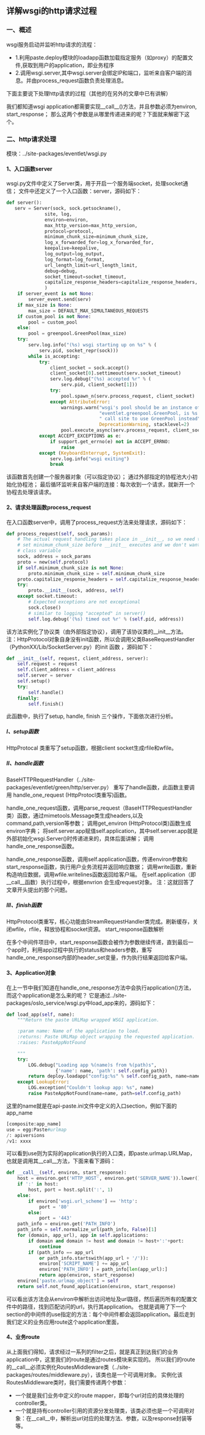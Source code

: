 ## 详解wsgi的http请求过程

### 一、概述
wsgi服务启动并监听http请求的流程：
* 1.利用paste.deploy模块的loadapp函数加载指定服务（如proxy）的配置文件,获取到用户的application，即业务程序
* 2.调用wsgi.server,其中wsgi.server会绑定IP和端口，监听来自客户端的消息。并由process_request函数负责处理消息。


下面主要说下处理http请求的过程（其他的在另外的文章中已有讲解）

我们都知道wsgi application都需要实现__call__()方法，并且参数必须为environ, start_response；
那么这两个参数是从哪里传递进来的呢？下面就来解密下这个。

### 二、http请求处理
模块：../site-packages/eventlet/wsgi.py

#### 1、入口函数server
wsgi.py文件中定义了Server类，用于开启一个服务端socket，处理socket通信；
文件中还定义了一个入口函数：server，源码如下：
```python
def server():
   serv = Server(sock, sock.getsockname(),
			  site, log,
			  environ=environ,
			  max_http_version=max_http_version,
			  protocol=protocol,
			  minimum_chunk_size=minimum_chunk_size,
			  log_x_forwarded_for=log_x_forwarded_for,
			  keepalive=keepalive,
			  log_output=log_output,
			  log_format=log_format,
			  url_length_limit=url_length_limit,
			  debug=debug,
			  socket_timeout=socket_timeout,
			  capitalize_response_headers=capitalize_response_headers,
			  )
    if server_event is not None:
        server_event.send(serv)
    if max_size is None:
        max_size = DEFAULT_MAX_SIMULTANEOUS_REQUESTS
    if custom_pool is not None:
        pool = custom_pool
    else:
        pool = greenpool.GreenPool(max_size)
    try:
        serv.log.info("(%s) wsgi starting up on %s" % (
            serv.pid, socket_repr(sock)))
        while is_accepting:
            try:
                client_socket = sock.accept()
                client_socket[0].settimeout(serv.socket_timeout)
                serv.log.debug("(%s) accepted %r" % (
                    serv.pid, client_socket[1]))
                try:
                    pool.spawn_n(serv.process_request, client_socket)
                except AttributeError:
                    warnings.warn("wsgi's pool should be an instance of "
                                  "eventlet.greenpool.GreenPool, is %s. Please convert your"
                                  " call site to use GreenPool instead" % type(pool),
                                  DeprecationWarning, stacklevel=2)
                    pool.execute_async(serv.process_request, client_socket)
            except ACCEPT_EXCEPTIONS as e:
                if support.get_errno(e) not in ACCEPT_ERRNO:
                    raise
            except (KeyboardInterrupt, SystemExit):
                serv.log.info("wsgi exiting")
                break
```
该函数首先创建一个服务器对象（可以指定协议）；
通过外部指定的协程池大小初始化协程池；
最后循环监听来自客户端的连接：每次收到一个请求，就新开一个协程去处理该请求。

#### 2、请求处理函数process_request
在入口函数server中，调用了process_request方法来处理请求，源码如下：
```python
def process_request(self, sock_params):
	# The actual request handling takes place in __init__, so we need to
	# set minimum_chunk_size before __init__ executes and we don't want to modify
	# class variable
	sock, address = sock_params
	proto = new(self.protocol)
	if self.minimum_chunk_size is not None:
		proto.minimum_chunk_size = self.minimum_chunk_size
	proto.capitalize_response_headers = self.capitalize_response_headers
	try:
		proto.__init__(sock, address, self)
	except socket.timeout:
		# Expected exceptions are not exceptional
		sock.close()
		# similar to logging "accepted" in server()
		self.log.debug('(%s) timed out %r' % (self.pid, address))
```
该方法实例化了协议类（由外部指定协议），调用了该协议类的__init__方法。
注：HttpProtocol对象自身没有init函数，所以会调用父类BaseRequestHandler（PythonXX/Lib/SocketServer.py）的init 函数 ，源码如下：
```python
def __init__(self, request, client_address, server):
	self.request = request
	self.client_address = client_address
	self.server = server
	self.setup()
	try:
		self.handle()
	finally:
		self.finish()
```
此函数中，执行了setup, handle, finish 三个操作，下面依次进行分析。

##### I、setup函数
HttpProtocal 类重写了setup函数，根据client socket生成rfile和wfile。

##### II、handle函数
BaseHTTPRequestHandler（../site-packages/eventlet/green/http/server.py） 重写了handle函数，此函数主要调用 handle_one_request (HttpProtocl类重写)函数。

handle_one_request函数，调用parse_request（BaseHTTPRequestHandler类）函数，通过mimetools.Message类生成headers,以及command,path,version等参数；
调用get_environ (HttpProtocol类)函数生成environ字典；
将self.server.app赋值self.application，其中self.server.app就是外部初始化wsgi.Server()时传递进来的，具体后面讲解；
调用handle_one_response函数。

handle_one_response函数，调用self.application函数，传递environ参数和start_response函数，执行用户业务流程并返回响应数据；
调用write函数，重新构造响应数据，调用wfile.writelines函数返回给客户端。
在self.application（即__call__函数）执行过程中，根据envrion 会生成request对象。
注：这就回答了文章开头提出的那个问题。

##### III、finish函数

HttpProtocol类重写，核心功能由StreamRequestHandler类完成。刷新缓存，关闭wfile，rfile，释放协程和socket资源。
start_response函数解析

在多个中间件项目中，start_response函数会被作为参数继续传递，直到最后一个app时，利用app过程中执行的status和headers参数，重写handle_one_response内部的header_set变量，作为执行结果返回给客户端。

#### 3、Application对象
在上一节中我们知道在handle_one_response方法中会执行application()方法，而这个application是怎么来的呢？
它是通过../site-packages/oslo_service/wsgi.py中load_app来的，源码如下：
```python
def load_app(self, name):
	"""Return the paste URLMap wrapped WSGI application.

	:param name: Name of the application to load.
	:returns: Paste URLMap object wrapping the requested application.
	:raises: PasteAppNotFound

	"""
	try:
		LOG.debug("Loading app %(name)s from %(path)s",
				  {'name': name, 'path': self.config_path})
		return deploy.loadapp("config:%s" % self.config_path, name=name)
	except LookupError:
		LOG.exception("Couldn't lookup app: %s", name)
		raise PasteAppNotFound(name=name, path=self.config_path)
```
这里的name就是在api-paste.ini文件中定义的入口section，例如下面的app_name
```python
[composite:app_name]
use = egg:Paste#urlmap
/: apiversions
/v1: xxxx
```
可以看到use则为实际的application执行的入口类，即paste.urlmap.URLMap，也就是调用其__call__方法，下面来看下源码：
```python
def __call__(self, environ, start_response):
	host = environ.get('HTTP_HOST', environ.get('SERVER_NAME')).lower()
	if ':' in host:
		host, port = host.split(':', 1)
	else:
		if environ['wsgi.url_scheme'] == 'http':
			port = '80'
		else:
			port = '443'
	path_info = environ.get('PATH_INFO')
	path_info = self.normalize_url(path_info, False)[1]
	for (domain, app_url), app in self.applications:
		if domain and domain != host and domain != host+':'+port:
			continue
		if (path_info == app_url
			or path_info.startswith(app_url + '/')):
			environ['SCRIPT_NAME'] += app_url
			environ['PATH_INFO'] = path_info[len(app_url):]
			return app(environ, start_response)
	environ['paste.urlmap_object'] = self
	return self.not_found_application(environ, start_response)
```
可以看出该方法会从environ中解析出访问地址及url路径，然后遍历所有的配置文件中的路径，找到匹配访问的url，执行其application。
也就是调用了下一个section的中间件的use指定的方法：每个中间件都会返回application。最后走到我们定义的业务应用route这个application里面，

#### 4、业务route
从上面我们得知，请求经过一系列的filter之后，就是真正到达我们的业务application中，这里我们的route是通过routes模块来实现的。
所以我们的route的__call__必须实例化RoutesMiddleware类（../site-packages/routes/middleware.py），该类也是一个可调用对象。
实例化该RoutesMiddleware类时，我们需要传递两个参数：
* 一个就是我们业务中定义的route mapper，即每个url对应的具体处理的controller类。
* 一个就是持有controller引用的资源分发处理类，该类必须也是一个可调用对象：在__call__中，解析出url对应的处理方法、参数，以及response封装等等。